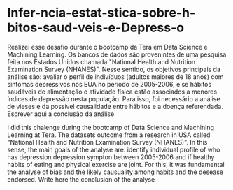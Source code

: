 # Infer-ncia-estat-stica-sobre-h-bitos-saud-veis-e-Depress-o
Realizei esse desafio durante o bootcamp da Tera em Data Science e Machining Learning. Os bancos de dados são provenintes de uma pesquisa feita nos Estados Unidos chamada "National Health and Nutrition Examination Survey (NHANES)". Nesse sentido, os objetivos principais da análise são: avaliar o perfil de indivíduos (adultos maiores de 18 anos) com sintomas depressivos nos EUA no período de 2005-2006, e se hábitos saudáveis de alimentação e atividade física estão associados a menores índices de depressão nesta população. Para isso, foi necessário a análise de vieses e da possível causalidade entre hábitos e a doença referendada. Escrever aqui a conclusão da análise

I did this chalenge during the bootcamp of Data Science and Machining Learning at Tera. The datasets outcome from a research in USA called "National Health and Nutrition Examination Survey (NHANES)". In this sense, the main goals of the analyse are: identify individual profile of who has depression depression sympton between 2005-2006 and if healthy habits of eating and physical exercise are joint. For this, it was fundamental the analyse of bias and the likely causuality among habits and the desease endorsed. Write here the conclusion of the analyse
